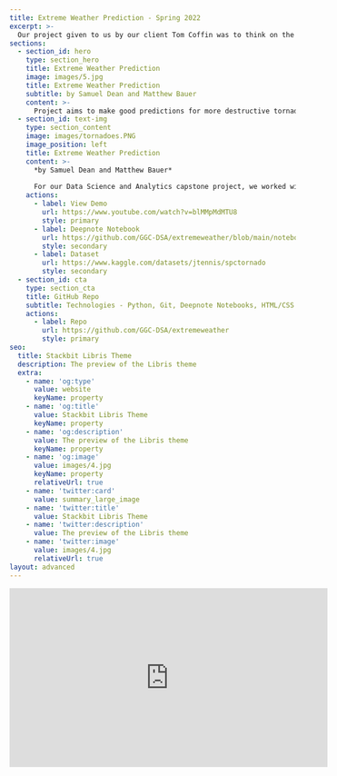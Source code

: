 ```yaml
---
title: Extreme Weather Prediction - Spring 2022
excerpt: >-
  Our project given to us by our client Tom Coffin was to think on the issue Global Warming and some harmful affects it has on people. Tornados have the ability to be extremely devasting taking human lives and destroying cities. We are going to see if the effects of global warming has any effect on producing more destructive tornados more frequently.
sections:
  - section_id: hero
    type: section_hero
    title: Extreme Weather Prediction
    image: images/5.jpg
    title: Extreme Weather Prediction
    subtitle: by Samuel Dean and Matthew Bauer
    content: >-
      Project aims to make good predictions for more destructive tornados appearing more frequently by the increase of Global Warming.
  - section_id: text-img
    type: section_content
    image: images/tornadoes.PNG
    image_position: left
    title: Extreme Weather Prediction 
    content: >-
      *by Samuel Dean and Matthew Bauer*   
      
      For our Data Science and Analytics capstone project, we worked with our client Tom Coffin who provided us with a problem statement. Our goal was to find a dataset that represented a potential negative consequence from Global Warming. With this in mind, our team found a dataset that has kept record of tornados that occured in the United States from 1950 to 2015. This set includes details such as F-Scale, width, length, location, injuries, and fatalities. 
    actions:
      - label: View Demo
        url: https://www.youtube.com/watch?v=blMMpMdMTU8
        style: primary
      - label: Deepnote Notebook
        url: https://github.com/GGC-DSA/extremeweather/blob/main/notebooks/FinalCapstone.ipynb
        style: secondary
      - label: Dataset
        url: https://www.kaggle.com/datasets/jtennis/spctornado
        style: secondary
  - section_id: cta
    type: section_cta
    title: GitHub Repo
    subtitle: Technologies - Python, Git, Deepnote Notebooks, HTML/CSS
    actions:
      - label: Repo
        url: https://github.com/GGC-DSA/extremeweather
        style: primary
seo:
  title: Stackbit Libris Theme
  description: The preview of the Libris theme
  extra:
    - name: 'og:type'
      value: website
      keyName: property
    - name: 'og:title'
      value: Stackbit Libris Theme
      keyName: property
    - name: 'og:description'
      value: The preview of the Libris theme
      keyName: property
    - name: 'og:image'
      value: images/4.jpg
      keyName: property
      relativeUrl: true
    - name: 'twitter:card'
      value: summary_large_image
    - name: 'twitter:title'
      value: Stackbit Libris Theme
    - name: 'twitter:description'
      value: The preview of the Libris theme
    - name: 'twitter:image'
      value: images/4.jpg
      relativeUrl: true
layout: advanced
---
```

<iframe width="560" height="315" src="https://www.youtube.com/embed/8uuFIi-ghPI" frameborder="0" allow="accelerometer; autoplay; clipboard-write; encrypted-media; gyroscope; picture-in-picture" allowfullscreen></iframe>

